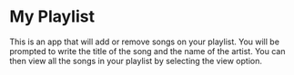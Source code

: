 # My Playlist


This is an app that will add or remove songs on your playlist. You will be prompted to write the title of the song and the name of the artist. You can then view all the songs in your playlist by selecting the view option.
